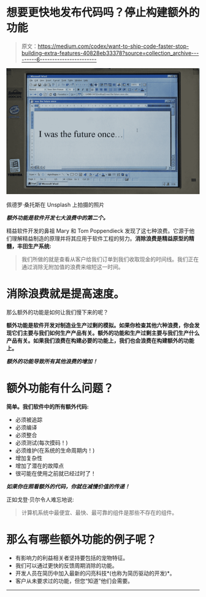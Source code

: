 # 想要更快地发布代码吗？停止构建额外的功能

> 原文：<https://medium.com/codex/want-to-ship-code-faster-stop-building-extra-features-40828eb33378?source=collection_archive---------6----------------------->

![](img/cd96ea08495c4e7ed0203216a327577e.png)

佩德罗·桑托斯在 Unsplash 上拍摄的照片

***额外功能是软件开发七大浪费中的第二个。***

精益软件开发的鼻祖 Mary 和 Tom Poppendieck 发现了这七种浪费。它源于他们理解精益制造的原理并将其应用于软件工程的努力。**消除浪费是精益原型的精髓，丰田生产系统:**

> 我们所做的就是查看从客户给我们订单到我们收取现金的时间线。我们正在通过消除无附加值的浪费来缩短这一时间。

# 消除浪费就是提高速度。

那么额外的功能是如何让我们慢下来的呢？

**额外功能是软件开发对制造业生产过剩的模拟。如果你检查其他六种浪费，你会发现它们主要与我们如何生产产品有关。额外的功能和生产过剩主要与我们生产什么产品有关。如果我们浪费在构建必要的功能上，我们也会浪费在构建额外的功能上。**

***额外的功能导致所有其他浪费的增加！***

# 额外功能有什么问题？

**简单。我们软件中的所有额外代码:**

*   必须被追踪
*   必须编译
*   必须整合
*   必须测试(每次摸码！)
*   必须维护(在系统的生命周期内！)
*   增加复杂性
*   增加了潜在的故障点
*   很可能在使用之前就已经过时了！

***如果你在照看额外的代码，你就在减慢价值的传递！***

正如戈登·贝尔令人难忘地说:

> 计算机系统中最便宜、最快、最可靠的组件是那些不存在的组件。

# 那么有哪些额外功能的例子呢？

*   有影响力的利益相关者坚持要包括的宠物特征。
*   我们可以通过更快的反馈周期消除的功能。
*   开发人员在简历中加入最新的闪亮科技*(也称为简历驱动的开发)*。
*   客户从未要求过的功能，但您“知道”他们会需要。

****